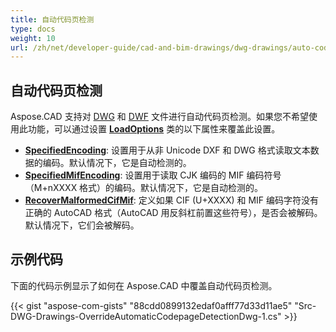 ```yaml
---
title: 自动代码页检测
type: docs
weight: 10
url: /zh/net/developer-guide/cad-and-bim-drawings/dwg-drawings/auto-codepage-detection/
---
```


## **自动代码页检测**

Aspose.CAD 支持对 [DWG](https://docs.fileformat.com/cad/dwg/) 和 [DWF](https://docs.fileformat.com/cad/dwf/) 文件进行自动代码页检测。如果您不希望使用此功能，可以通过设置 [**LoadOptions**](https://reference.aspose.com/cad/net/aspose.cad/loadoptions) 类的以下属性来覆盖此设置。

- [**SpecifiedEncoding**](https://reference.aspose.com/cad/net/aspose.cad/loadoptions/properties/specifiedencoding): 设置用于从非 Unicode DXF 和 DWG 格式读取文本数据的编码。默认情况下，它是自动检测的。
- [**SpecifiedMifEncoding**](https://reference.aspose.com/cad/net/aspose.cad/loadoptions/properties/specifiedmifencoding): 设置用于读取 CJK 编码的 MIF 编码符号（M+nXXXX 格式）的编码。默认情况下，它是自动检测的。
- [**RecoverMalformedCifMif**](https://reference.aspose.com/cad/net/aspose.cad/loadoptions/properties/recovermalformedcifmif): 定义如果 CIF (U+XXXX) 和 MIF 编码字符没有正确的 AutoCAD 格式（AutoCAD 用反斜杠前置这些符号），是否会被解码。默认情况下，它们会被解码。

## 示例代码

下面的代码示例显示了如何在 Aspose.CAD 中覆盖自动代码页检测。

{{< gist "aspose-com-gists" "88cdd0899132edaf0afff77d33d11ae5" "Src-DWG-Drawings-OverrideAutomaticCodepageDetectionDwg-1.cs" >}}
